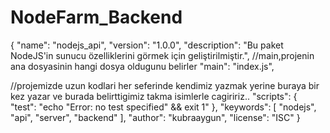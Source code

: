 # NodeFarm_Backend
{
  "name": "nodejs_api",
  "version": "1.0.0",
  "description": "Bu paket NodeJS'in sunucu özelliklerini görmek için geliştirilmiştir.",
  //main,projenin ana dosyasinin hangi dosya oldugunu belirler
  "main": "index.js",

  //projemizde uzun kodlari her seferinde kendimiz yazmak yerine buraya bir kez yazar ve 
  burada belirttigimiz takma isimlerle cagiririz..
  "scripts": {
    "test": "echo \"Error: no test specified\" && exit 1"
  },
  "keywords": [
    "nodejs",
    "api",
    "server",
    "backend"
  ],
  "author": "kubraaygun",
  "license": "ISC"
}
